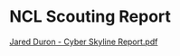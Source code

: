 # NCL Scouting Report

[Jared Duron - Cyber Skyline Report.pdf](https://github.com/jduron01/NCL-Scouting-Report/blob/c1cedfb743ee47b0f6bf1245483e8c54c1cc8a1d/Jared%20Duron%20-%20Cyber%20Skyline%20Report.pdf)
